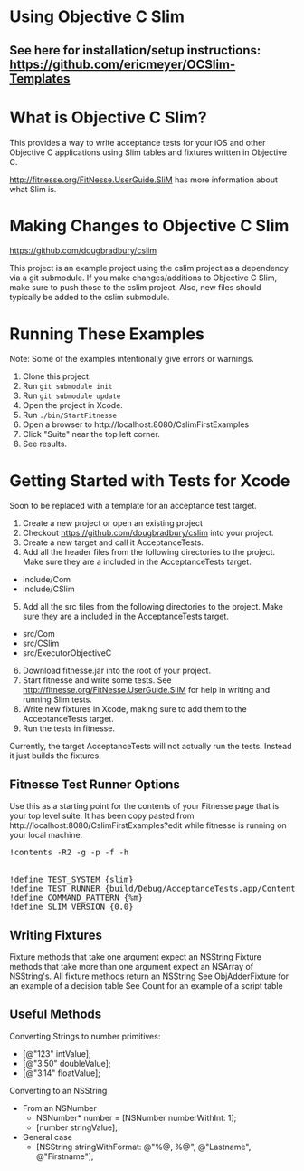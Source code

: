 # Using Objective C Slim

## See here for installation/setup instructions: https://github.com/ericmeyer/OCSlim-Templates

# What is Objective C Slim?

This provides a way to write acceptance tests for your iOS and other Objective C applications using Slim tables and fixtures written in Objective C.

http://fitnesse.org/FitNesse.UserGuide.SliM has more information about what Slim is.

# Making Changes to Objective C Slim

https://github.com/dougbradbury/cslim

This project is an example project using the cslim project as a dependency via a git submodule.  If you make changes/additions to Objective C Slim, make sure to push those to the cslim project.  Also, new files should typically be added to the cslim submodule.

# Running These Examples

Note: Some of the examples intentionally give errors or warnings.

1. Clone this project.
2. Run `git submodule init`
3. Run `git submodule update`
4. Open the project in Xcode.
5. Run `./bin/StartFitnesse`
6. Open a browser to http://localhost:8080/CslimFirstExamples
7. Click "Suite" near the top left corner.
8. See results.

# Getting Started with Tests for Xcode

Soon to be replaced with a template for an acceptance test target.

1. Create a new project or open an existing project
2. Checkout https://github.com/dougbradbury/cslim into your project.
3. Create a new target and call it AcceptanceTests.
4. Add all the header files from the following directories to the project.  Make sure they are a included in the AcceptanceTests target.
  * include/Com
  * include/CSlim
5. Add all the src files from the following directories to the project.  Make sure they are a included in the AcceptanceTests target.
  * src/Com
  * src/CSlim
  * src/ExecutorObjectiveC
6. Download fitnesse.jar into the root of your project.
7. Start fitnesse and write some tests.  See http://fitnesse.org/FitNesse.UserGuide.SliM for help in writing and running Slim tests.
8. Write new fixtures in Xcode, making sure to add them to the AcceptanceTests target.
9. Run the tests in fitnesse.

Currently, the target AcceptanceTests will not actually run the tests.  Instead it just builds the fixtures.

## Fitnesse Test Runner Options

Use this as a starting point for the contents of your Fitnesse page that is your top level suite.  It has been copy pasted from http://localhost:8080/CslimFirstExamples?edit while fitnesse is running on your local machine.

<pre>
!contents -R2 -g -p -f -h


!define TEST_SYSTEM {slim}
!define TEST_RUNNER {build/Debug/AcceptanceTests.app/Contents/MacOS/AcceptanceTests}
!define COMMAND_PATTERN {%m}
!define SLIM_VERSION {0.0}
</pre>

## Writing Fixtures

Fixture methods that take one argument expect an NSString
Fixture methods that take more than one argument expect an NSArray of NSString's.
All fixture methods return an NSString
See ObjAdderFixture for an example of a decision table
See Count for an example of a script table

## Useful Methods

Converting Strings to number primitives:

* [@"123" intValue];
* [@"3.50" doubleValue];
* [@"3.14" floatValue];


Converting to an NSString

* From an NSNumber
  * NSNumber* number = [NSNumber numberWithInt: 1];
  * [number stringValue];
* General case
  * [NSString stringWithFormat: @"%@, %@", @"Lastname", @"Firstname"];